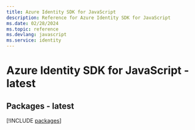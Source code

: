 ```yaml
---
title: Azure Identity SDK for JavaScript
description: Reference for Azure Identity SDK for JavaScript
ms.date: 02/28/2024
ms.topic: reference
ms.devlang: javascript
ms.service: identity
---
```

# Azure Identity SDK for JavaScript - latest
## Packages - latest
[!INCLUDE [packages](identity-index.md)]